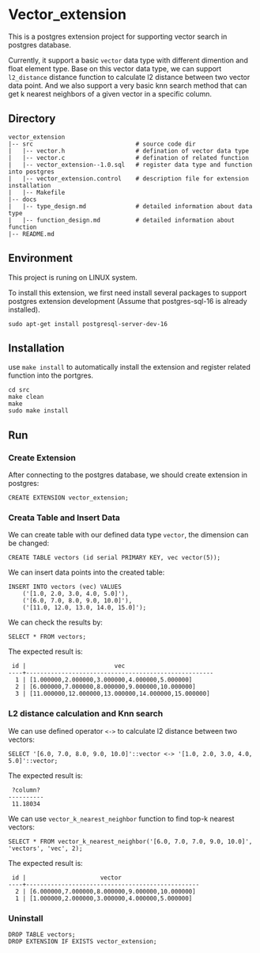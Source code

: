 # Vector_extension

This is a postgres extension project for supporting vector search in postgres database.

Currently, it support a basic `vector` data type with different dimention and float element type. 
Base on this vector data type, we can support `l2_distance` distance function to calculate l2 distance between two vector data point.
And we also support a very basic knn search method that can get k nearest neighbors of a given vector in a specific column. 

## Directory

```
vector_extension
|-- src                             # source code dir
|   |-- vector.h                    # defination of vector data type
|   |-- vector.c                    # defination of related function
|   |-- vector_extension--1.0.sql   # register data type and function into postgres
|   |-- vector_extension.control    # description file for extension installation
|   |-- Makefile  
|-- docs
|   |-- type_design.md              # detailed information about data type
|   |-- function_design.md          # detailed information about function
|-- README.md      
```

## Environment

This project is runing on LINUX system.

To install this extension, we first need install several packages to support postgres extension development (Assume that postgres-sql-16 is already installed).

```
sudo apt-get install postgresql-server-dev-16
```

## Installation

use `make install` to automatically install the extension and register related function into the portgres.

```
cd src
make clean
make
sudo make install
```

## Run 

### Create Extension

After connecting to the postgres database, we should create extension in postgres:

```
CREATE EXTENSION vector_extension;
```

### Creata Table and Insert Data

We can create table with our defined data type `vector`, the dimension can be changed:

```
CREATE TABLE vectors (id serial PRIMARY KEY, vec vector(5));
```

We can insert data points into the created table:

```
INSERT INTO vectors (vec) VALUES
    ('[1.0, 2.0, 3.0, 4.0, 5.0]'),
    ('[6.0, 7.0, 8.0, 9.0, 10.0]'),
    ('[11.0, 12.0, 13.0, 14.0, 15.0]');
```

We can check the results by:

```
SELECT * FROM vectors;
```

The expected result is:

```
 id |                         vec                         
----+-----------------------------------------------------
  1 | [1.000000,2.000000,3.000000,4.000000,5.000000]
  2 | [6.000000,7.000000,8.000000,9.000000,10.000000]
  3 | [11.000000,12.000000,13.000000,14.000000,15.000000]
```

### L2 distance calculation and Knn search

We can use defined operator `<->` to calculate l2 distance between two vectors:

```
SELECT '[6.0, 7.0, 8.0, 9.0, 10.0]'::vector <-> '[1.0, 2.0, 3.0, 4.0, 5.0]'::vector;
```

The expected result is:

```
 ?column? 
----------
 11.18034
```

We can use `vector_k_nearest_neighbor` function to find top-k nearest vectors:

```
SELECT * FROM vector_k_nearest_neighbor('[6.0, 7.0, 7.0, 9.0, 10.0]', 'vectors', 'vec', 2);
```

The expected result is:

```
 id |                     vector                      
----+-------------------------------------------------
  2 | [6.000000,7.000000,8.000000,9.000000,10.000000]
  1 | [1.000000,2.000000,3.000000,4.000000,5.000000]
```

### Uninstall

```
DROP TABLE vectors;
DROP EXTENSION IF EXISTS vector_extension;
```